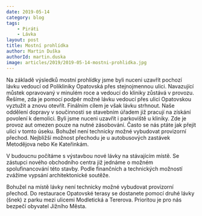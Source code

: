 ```yaml
---
date: 2019-05-14
category: blog
tags: 
	- Piráti
	- Lávka
layout: post
title: Mostní prohlídka
author: Martin Duška
authorId: martin.duska
image: articles/2019/2019-05-14-mostni-prohlidka.jpg
---
```


Na základě výsledků mostní prohlídky jsme byli nuceni uzavřít pochozí lávku vedoucí od Polikliniky Opatovská přes stejnojmennou ulici. Navazující můstek opravovaný v minulém roce a vedoucí do kliniky zůstává v provozu.  Řešíme, zda je pomocí podpěr možné lávku vedoucí přes ulici Opatovskou vyztužit a znovu otevřít. Finálním cílem je však lávku strhnout. Naše oddělení dopravy v součinnosti se stavebním úřadem již pracují na získání povolení k demolici. Byli jsme nuceni uzavřít i parkoviště u kliniky. Zde je provoz aut omezen pouze na nutné zásobování. Často se nás ptáte jak přejít ulici v tomto úseku. Bohužel není technicky možné vybudovat provizorní přechod. Nejbližší možnost přechodu je u autobusových zastávek Metodějova nebo Ke Kateřinkám.

V budoucnu počítáme s výstavbou nové lávky na stávajícím místě. Se zástupci nového obchodního centra již jednáme o možném spolufinancování této stavby. Podle finančních a technických možností zvážíme vypsání architektonické soutěže.

Bohužel na místě lávky není technicky možné vybudovat provizorní přechod. Do restaurace Opatovské terasy se dostanete pomocí druhé lávky (šnek) z parku mezi ulicemi Modletická a Tererova.  Prioritou je pro nás bezpečí obyvatel Jižního Města. 
